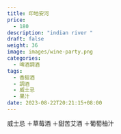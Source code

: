```yaml
---
title: 印地安河
price:
  - 180
description: "indian river "
draft: false
weight: 36
image: images/wine-party.png
categories:
  - 啤酒調酒
tags:
  - 香甜酒
  - 調酒
  - 威士忌
  - 果汁
date: 2023-08-22T20:21:15+08:00
---
```

 威士忌 ＋草莓酒 ＋甜苦艾酒 ＋葡萄柚汁